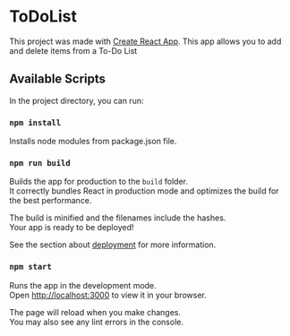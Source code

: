 # ToDoList

This project was made with [Create React App](https://github.com/facebook/create-react-app).
This app allows you to add and delete items from a To-Do List 

## Available Scripts

In the project directory, you can run:

### `npm install`

Installs node modules from package.json file.

### `npm run build`

Builds the app for production to the `build` folder.\
It correctly bundles React in production mode and optimizes the build for the best performance.

The build is minified and the filenames include the hashes.\
Your app is ready to be deployed!

See the section about [deployment](https://facebook.github.io/create-react-app/docs/deployment) for more information.

### `npm start`

Runs the app in the development mode.\
Open [http://localhost:3000](http://localhost:3000) to view it in your browser.

The page will reload when you make changes.\
You may also see any lint errors in the console.